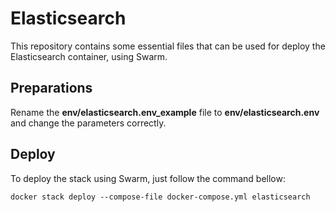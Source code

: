 # Elasticsearch

This repository contains some essential files that can be used for deploy the Elasticsearch container, using Swarm.

## Preparations

Rename the **env/elasticsearch.env_example** file to **env/elasticsearch.env** and change the parameters correctly.

## Deploy

To deploy the stack using Swarm, just follow the command bellow:

```shell
docker stack deploy --compose-file docker-compose.yml elasticsearch
```